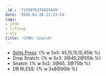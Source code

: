 ```yaml
---
_id_: '7135076376823649'
date: '2016-01-26 21:23:54'
tags:
- cfnh
- lifting
- oly
title: 'CFNH: Snatch'
---
```


- [Sotts Press](https://www.youtube.com/watch?v=v3qropQDTOU): {% w 5x5: 45,15,15,15,45lb %}
- Drop Snatch: {% w 5x3: 3@45,2@55lb %}
- Snatch: {% w 5x2: 3@65, 3@75lb %}
- DB RLESS: {% w 3x8@90lb %}
